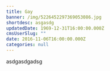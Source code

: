 ```yaml
---
title: Gay
banner: /img/5226452297369053086.jpg
shortdesc: asgasdg
updatedDate: 1969-12-31T16:00:00.000Z
cmsUserSlug: ""
date: 2016-11-06T16:00:00.000Z
categories: null
---
```


asdgasdgadsg